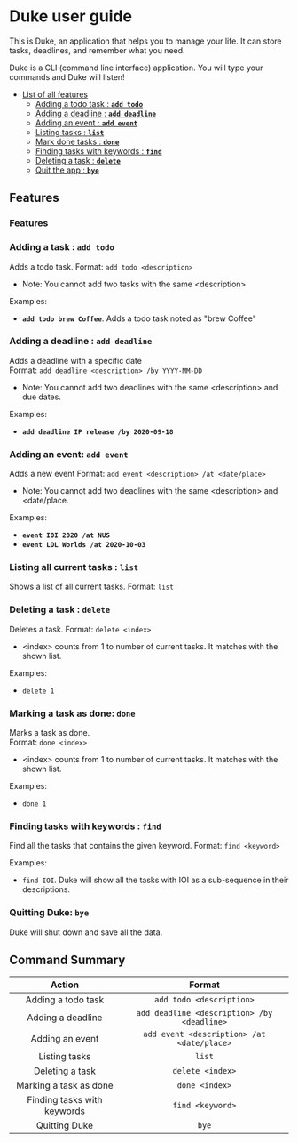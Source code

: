 # Duke user guide

This is Duke, an application that helps you to manage your life. It can store tasks, deadlines, and remember what you need.

Duke is a CLI (command line interface) application. You will type your commands and Duke will listen!

* [List of all features](#features)
    * [Adding a todo task : **`add todo`**](#adding-todo)
    * [Adding a deadline : **`add deadline`**](#adding-deadline)
    * [Adding an event : **`add event`**](#adding-event)
    * [Listing tasks : **`list`**](#listing-tasks)
    * [Mark done tasks  : **`done`**](#marking-as-done) 
    * [Finding tasks with keywords : **`find`**](#finding)
    * [Deleting a task : **`delete`**](#deleting) 
    * [Quit the app :  **`bye`**](#bye)

## Features 

### Features 

### Adding a task : **`add todo`**
Adds a todo task.
Format: `add todo <description>`  
* Note: You cannot add two tasks with the same \<description>

Examples:  
- **`add todo brew Coffee`**. Adds a todo task noted as "brew Coffee" 


### Adding a deadline : **`add deadline`**
Adds a deadline with a specific date  
Format: `add deadline <description> /by YYYY-MM-DD`  
* Note: You cannot add two deadlines with the same \<description> and due dates.  

Examples:  
- **`add deadline IP release /by 2020-09-18`**

### Adding an event: **`add event`**
Adds a new event
Format: `add event <description> /at <date/place>`  
* Note: You cannot add two deadlines with the same \<description> and \<date/place. 

Examples:  
- **`event IOI 2020 /at NUS`**
- **`event LOL Worlds /at 2020-10-03`**

### Listing all current tasks : **`list`**
Shows a list of all current tasks.
Format: `list`



### Deleting a task : **`delete`**
Deletes a task. 
Format: `delete <index>`  
* \<index> counts from 1 to number of current tasks. It matches with the shown list.

Examples:
- `delete 1`

### Marking a task as done: **`done`**
Marks a task as done.  
Format: `done <index>`

* \<index> counts from 1 to number of current tasks. It matches with the shown list.

Examples:
- `done 1`

### Finding tasks with keywords : **`find`**
Find all the tasks that contains the given keyword.
Format: `find <keyword>`

Examples:
* `find IOI`. Duke will show all the tasks with IOI as a sub-sequence in their descriptions.


### Quitting Duke: `bye`

Duke will shut down and save all the data.


## Command Summary
|          Action          |                          Format                          |
| :----------------------: | :------------------------------------------------------: |
|Adding a todo task|`add todo <description>`|
|Adding a deadline|`add deadline <description> /by <deadline>`|
|Adding an event|`add event <description> /at <date/place>`|
|Listing tasks|`list`| 
|Deleting a task|`delete <index>`|
|Marking a task as done|`done <index>`|
|Finding tasks with keywords|`find <keyword>`|
|Quitting Duke|`bye`|

